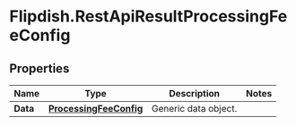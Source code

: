 # Flipdish.RestApiResultProcessingFeeConfig

## Properties
Name | Type | Description | Notes
------------ | ------------- | ------------- | -------------
**Data** | [**ProcessingFeeConfig**](ProcessingFeeConfig.md) | Generic data object. | 


